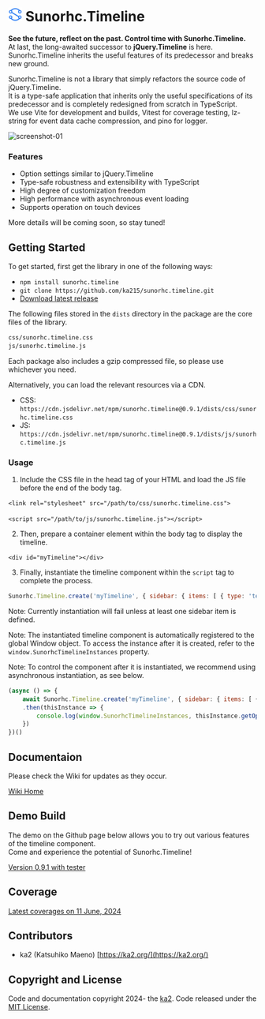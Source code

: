 <h1><img src="public/sunorhc.svg" width="28" height="28"> Sunorhc.Timeline</h1>

**See the future, reflect on the past. Control time with Sunorhc.Timeline.**  
At last, the long-awaited successor to **jQuery.Timeline** is here.  
Sunorhc.Timeline inherits the useful features of its predecessor and breaks new ground.  

Sunorhc.Timeline is not a library that simply refactors the source code of jQuery.Timeline.  
It is a type-safe application that inherits only the useful specifications of its predecessor and is completely redesigned from scratch in TypeScript.  
We use Vite for development and builds, Vitest for coverage testing, lz-string for event data cache compression, and pino for logger.  

![screenshot-01](https://github.com/ka215/sunorhc.timeline/assets/7112853/84aab710-9aa9-44ca-81fe-12583a40de21)

### Features
- Option settings similar to jQuery.Timeline
- Type-safe robustness and extensibility with TypeScript
- High degree of customization freedom
- High performance with asynchronous event loading
- Supports operation on touch devices

More details will be coming soon, so stay tuned!

## Getting Started
To get started, first get the library in one of the following ways:
- `npm install sunorhc.timeline`
- `git clone https://github.com/ka215/sunorhc.timeline.git`
- [Download latest release](https://github.com/ka215/sunorhc.timeline/releases/latest)

The following files stored in the `dists` directory in the package are the core files of the library.
```bash
css/sunorhc.timeline.css
js/sunorhc.timeline.js
```
Each package also includes a gzip compressed file, so please use whichever you need.

Alternatively, you can load the relevant resources via a CDN.
- CSS: `https://cdn.jsdelivr.net/npm/sunorhc.timeline@0.9.1/dists/css/sunorhc.timeline.css`
- JS: `https://cdn.jsdelivr.net/npm/sunorhc.timeline@0.9.1/dists/js/sunorhc.timeline.js`

### Usage

1. Include the CSS file in the head tag of your HTML and load the JS file before the end of the body tag.
```
<link rel="stylesheet" src="/path/to/css/sunorhc.timeline.css">

<script src="/path/to/js/sunorhc.timeline.js"></script>
```

2. Then, prepare a container element within the body tag to display the timeline.
```
<div id="myTimeline"></div>
```

3. Finally, instantiate the timeline component within the `script` tag to complete the process.
```js
Sunorhc.Timeline.create('myTimeline', { sidebar: { items: [ { type: 'text', label: 'Row 1'} ] } })
```

Note: Currently instantiation will fail unless at least one sidebar item is defined.

Note: The instantiated timeline component is automatically registered to the global Window object. To access the instance after it is created, refer to the `window.SunorhcTimelineInstances` property.

Note: To control the component after it is instantiated, we recommend using asynchronous instantiation, as see below.
```js
(async () => {
    await Sunorhc.Timeline.create('myTimeline', { sidebar: { items: [ { type: 'text', label: 'Row 1'} ] } })
    .then(thisInstance => {
        console.log(window.SunorhcTimelineInstances, thisInstance.getOptions())
    })
})()
```

## Documentaion

Please check the Wiki for updates as they occur.  

[Wiki Home](https://github.com/ka215/sunorhc.timeline/wiki)

## Demo Build

The demo on the Github page below allows you to try out various features of the timeline component.  
Come and experience the potential of Sunorhc.Timeline!

[Version 0.9.1 with tester](https://ka215.github.io/sunorhc.timeline/?F5mvFvnZDn8d4GD213FuY7CnZL8=)

## Coverage

[Latest coverages on 11 June, 2024](https://ka215.github.io/sunorhc.timeline/coverage/)

## Contributors

- ka2 (Katsuhiko Maeno) [https://ka2.org/](https://ka2.org/)

## Copyright and License

Code and documentation copyright 2024- the [ka2](https://ka2.org/). Code released under the [MIT License](https://github.com/ka215/sunorhc.timeline/blob/main/LICENSE).